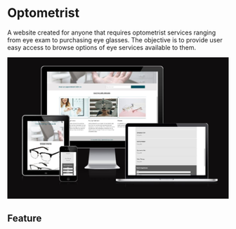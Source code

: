 # Optometrist
A website created for anyone that requires optometrist services ranging from eye exam to purchasing eye glasses. The objective is to provide user easy access to browse options of eye services available to them.

![Responsive Mockup](./media/Responsive.JPG)

## Feature


